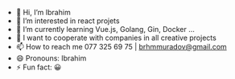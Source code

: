 - 👋 Hi, I’m Ibrahim
- 👀 I’m interested in react projets
- 🌱 I’m currently learning Vue.js, Golang, Gin, Docker ... 
- 💫 I want to cooperate with companies in all creative projects 
- 📫 How to reach me 077 325 69 75 | brhmmuradov@gmail.com
- 😄 Pronouns: Ibrahim
- ⚡ Fun fact: 😀

<!---
IBHMM/IBHMM is a ✨ special ✨ repository because its `README.md` (this file) appears on your GitHub profile.
You can click the Preview link to take a look at your changes.
--->
